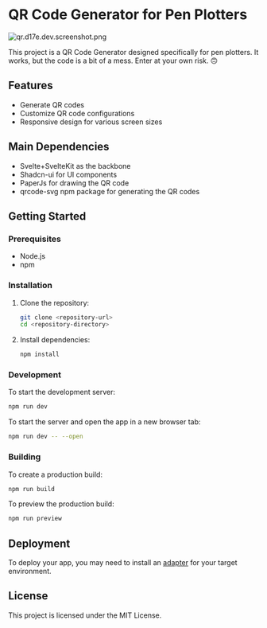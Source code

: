 # QR Code Generator for Pen Plotters

![qr.d17e.dev.screenshot.png](https://directus.d17e.dev/assets/dc78fbf9-46d0-45ca-82cf-171eead0b688)

This project is a QR Code Generator designed specifically for pen plotters. It works, but the code is a bit of a mess. Enter at your own
risk. 🙃

## Features

- Generate QR codes
- Customize QR code configurations
- Responsive design for various screen sizes

## Main Dependencies

- Svelte+SvelteKit as the backbone
- Shadcn-ui for UI components
- PaperJs for drawing the QR code
- qrcode-svg npm package for generating the QR codes

## Getting Started

### Prerequisites

- Node.js
- npm

### Installation

1. Clone the repository:
   ```bash
   git clone <repository-url>
   cd <repository-directory>
   ```

2. Install dependencies:
   ```bash
   npm install
   ```

### Development

To start the development server:

```bash
npm run dev
```

To start the server and open the app in a new browser tab:

```bash
npm run dev -- --open
```

### Building

To create a production build:

```bash
npm run build
```

To preview the production build:

```bash
npm run preview
```

## Deployment

To deploy your app, you may need to install an [adapter](https://kit.svelte.dev/docs/adapters) for your target environment.

## License

This project is licensed under the MIT License.

```
